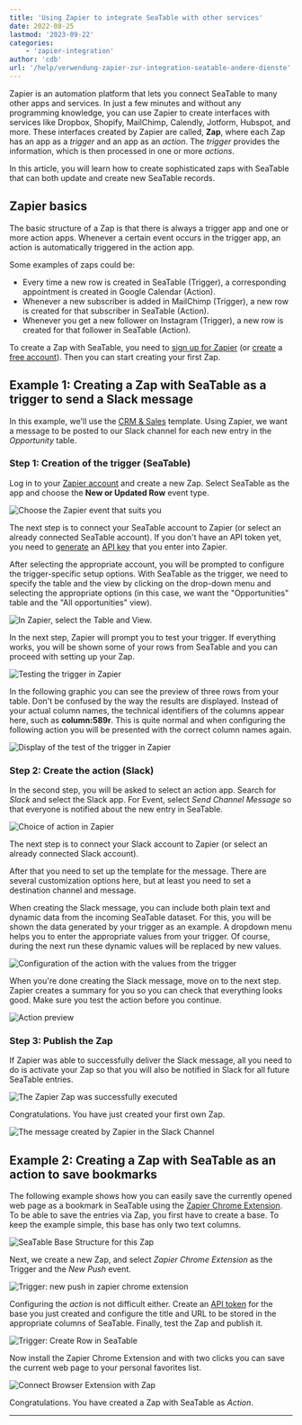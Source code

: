 ```yaml
---
title: 'Using Zapier to integrate SeaTable with other services'
date: 2022-08-25
lastmod: '2023-09-22'
categories:
    - 'zapier-integration'
author: 'cdb'
url: '/help/verwendung-zapier-zur-integration-seatable-andere-dienste'
---
```


Zapier is an automation platform that lets you connect SeaTable to many other apps and services. In just a few minutes and without any programming knowledge, you can use Zapier to create interfaces with services like Dropbox, Shopify, MailChimp, Calendly, Jotform, Hubspot, and more. These interfaces created by Zapier are called, **Zap**, where each Zap has an app as a _trigger_ and an app as an _action_. The _trigger_ provides the information, which is then processed in one or more _actions_.

In this article, you will learn how to create sophisticated zaps with SeaTable that can both update and create new SeaTable records.

## Zapier basics

The basic structure of a Zap is that there is always a trigger app and one or more action apps. Whenever a certain event occurs in the trigger app, an action is automatically triggered in the action app.

Some examples of zaps could be:

- Every time a new row is created in SeaTable (Trigger), a corresponding appointment is created in Google Calendar (Action).
- Whenever a new subscriber is added in MailChimp (Trigger), a new row is created for that subscriber in SeaTable (Action).
- Whenever you get a new follower on Instagram (Trigger), a new row is created for that follower in SeaTable (Action).

To create a Zap with SeaTable, you need to [sign up for Zapier](https://zapier.com/app/login) (or [create](https://zapier.com/sign-up) a [free account](https://zapier.com/sign-up)). Then you can start creating your first Zap.

## Example 1: Creating a Zap with SeaTable as a trigger to send a Slack message

In this example, we'll use the [CRM & Sales](https://seatable.io/en/vorlage/pwl4sfutr06dstr9amtlag/) template. Using Zapier, we want a message to be posted to our Slack channel for each new entry in the _Opportunity_ table.

### Step 1: Creation of the trigger (SeaTable)

Log in to your [Zapier account](https://zapier.com/app/login) and create a new Zap. Select SeaTable as the app and choose the **New or Updated Row** event type.

![Choose the Zapier event that suits you](https://seatable.io/wp-content/uploads/2022/08/zapier-example-1.png)

The next step is to connect your SeaTable account to Zapier (or select an already connected SeaTable account). If you don't have an API token yet, you need to [generate](https://seatable.io/en/docs/integrationen/zapier-api-tokens-sign-in/) an [API key](https://seatable.io/en/docs/integrationen/zapier-api-tokens-sign-in/) that you enter into Zapier.

After selecting the appropriate account, you will be prompted to configure the trigger-specific setup options. With SeaTable as the trigger, we need to specify the table and the view by clicking on the drop-down menu and selecting the appropriate options (in this case, we want the "Opportunities" table and the "All opportunities" view).

![In Zapier, select the Table and View.](https://seatable.io/wp-content/uploads/2022/08/zapier-example-2.png)

In the next step, Zapier will prompt you to test your trigger. If everything works, you will be shown some of your rows from SeaTable and you can proceed with setting up your Zap.

![Testing the trigger in Zapier](https://seatable.io/wp-content/uploads/2022/08/zapier-example-3.png)

In the following graphic you can see the preview of three rows from your table. Don't be confused by the way the results are displayed. Instead of your actual column names, the technical identifiers of the columns appear here, such as **column:589r**. This is quite normal and when configuring the following action you will be presented with the correct column names again.

![Display of the test of the trigger in Zapier](https://seatable.io/wp-content/uploads/2022/08/zapier-example-4.png)

### Step 2: Create the action (Slack)

In the second step, you will be asked to select an action app. Search for _Slack_ and select the Slack app. For Event, select _Send Channel Message_ so that everyone is notified about the new entry in SeaTable.

![Choice of action in Zapier](https://seatable.io/wp-content/uploads/2022/08/zapier-example-5.png)

The next step is to connect your Slack account to Zapier (or select an already connected Slack account).

After that you need to set up the template for the message. There are several customization options here, but at least you need to set a destination channel and message.

When creating the Slack message, you can include both plain text and dynamic data from the incoming SeaTable dataset. For this, you will be shown the data generated by your trigger as an example. A dropdown menu helps you to enter the appropriate values from your trigger. Of course, during the next run these dynamic values will be replaced by new values.

![Configuration of the action with the values from the trigger](https://seatable.io/wp-content/uploads/2022/08/zapier-example-6.png)

When you're done creating the Slack message, move on to the next step. Zapier creates a summary for you so you can check that everything looks good. Make sure you test the action before you continue.

![Action preview](https://seatable.io/wp-content/uploads/2022/08/zapier-example-7.png)

### Step 3: Publish the Zap

If Zapier was able to successfully deliver the Slack message, all you need to do is activate your Zap so that you will also be notified in Slack for all future SeaTable entries.

![The Zapier Zap was successfully executed](https://seatable.io/wp-content/uploads/2022/08/zapier-example-8.png)

Congratulations. You have just created your first own Zap.

![The message created by Zapier in the Slack Channel](https://seatable.io/wp-content/uploads/2022/08/zapier-example-9.png)

## Example 2: Creating a Zap with SeaTable as an action to save bookmarks

The following example shows how you can easily save the currently opened web page as a bookmark in SeaTable using the [Zapier Chrome Extension](https://zapier.com/apps/zapier-chrome-extension/integrations). To be able to save the entries via Zap, you first have to create a base. To keep the example simple, this base has only two text columns.

![SeaTable Base Structure for this Zap](https://seatable.io/wp-content/uploads/2022/08/zapier-example-14.png)

Next, we create a new Zap, and select _Zapier Chrome Extension_ as the Trigger and the _New Push_ event.

![Trigger: new push in zapier chrome extension](https://seatable.io/wp-content/uploads/2022/08/zapier-example-10.png)

Configuring the _action_ is not difficult either. Create an [API token](https://seatable.io/en/docs/zapier-integration/zapier-api-tokens-sign-in/) for the base you just created and configure the title and URL to be stored in the appropriate columns of SeaTable. Finally, test the Zap and publish it.

![Trigger: Create Row in SeaTable](https://seatable.io/wp-content/uploads/2022/08/zapier-example-12.png)

Now install the Zapier Chrome Extension and with two clicks you can save the current web page to your personal favorites list.

![Connect Browser Extension with Zap](https://seatable.io/wp-content/uploads/2022/08/zapier-example-13.png)

Congratulations. You have created a Zap with SeaTable as _Action_.

---

<script src="https://cdn.zapier.com/packages/partner-sdk/v0/zapier-elements/zapier-elements.esm.js" type="module"></script>
